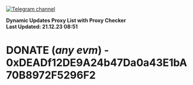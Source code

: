 [![Telegram channel](https://img.shields.io/endpoint?url=https://runkit.io/damiankrawczyk/telegram-badge/branches/master?url=https://t.me/n4z4v0d)](https://t.me/n4z4v0d) 

**Dynamic Updates Proxy List with Proxy Checker**  
**Last Updated: 21.12.23 08:51**

# DONATE (_any evm_) - 0xDEADf12DE9A24b47Da0a43E1bA70B8972F5296F2
